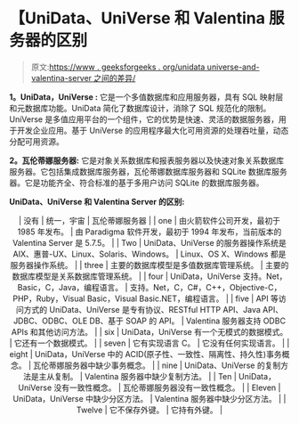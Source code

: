 # 【UniData、UniVerse 和 Valentina 服务器的区别

> 原文:[https://www . geeksforgeeks . org/unidata universe-and-valentina-server 之间的差异/](https://www.geeksforgeeks.org/difference-between-unidatauniverse-and-valentina-server/)

**1。UniData，UniVerse :**
它是一个多值数据库和应用服务器，具有 SQL 映射层和元数据库功能。UniData 简化了数据库设计，消除了 SQL 规范化的限制。UniVerse 是多值应用平台的一个组件，它的优势是快速、灵活的数据服务器，用于开发企业应用。基于 UniVerse 的应用程序最大化可用资源的处理吞吐量，动态分配可用资源。

**2。瓦伦蒂娜服务器:**
它是对象关系数据库和报表服务器以及快速对象关系数据库服务器。它包括集成数据库服务器，瓦伦蒂娜数据库服务器和 SQLite 数据库服务器。它是功能齐全、符合标准的基于多用户访问 SQLite 的数据库服务器。

**UniData、UniVerse 和 Valentina Server 的区别:**

<center>

| 没有 | 统一，宇宙 | 瓦伦蒂娜服务器 |
| one | 由火箭软件公司开发，最初于 1985 年发布。 | 由 Paradigma 软件开发，最初于 1994 年发布，当前版本的 Valentina Server 是 5.7.5。 |
| Two | UniData、UniVerse 的服务器操作系统是 AIX、惠普-UX、Linux、Solaris、Windows。 | Linux、OS X、Windows 都是服务器操作系统。 |
| three | 主要的数据库模型是多值数据库管理系统。 | 主要的数据库模型是关系数据库管理系统。 |
| four | UniData，UniVerse 支持。Net，Basic，C，Java，编程语言。 | 支持。Net，C，C#，C++，Objective-C，PHP，Ruby，Visual Basic，Visual Basic.NET，编程语言。 |
| five | API 等访问方式的 UniData、UniVerse 是专有协议、RESTful HTTP API、Java API、JDBC、ODBC、OLE DB、基于 SOAP 的 API。 | Valentina 服务器支持 ODBC APIs 和其他访问方法。 |
| six | UniData，UniVerse 有一个无模式的数据模式。 | 它还有一个数据模式。 |
| seven | 它有实现语言 C。 | 它没有任何实现语言。 |
| eight | UniData，UniVerse 中的 ACID(原子性、一致性、隔离性、持久性)事务概念。 | 瓦伦蒂娜服务器中缺少事务概念。 |
| nine | UniData、UniVerse 的复制方法是主从复制。 | Valentina 服务器中缺少复制方法。 |
| Ten | UniData，UniVerse 没有一致性概念。 | 瓦伦蒂娜服务器没有一致性概念。 |
| Eleven | UniData，UniVerse 中缺少分区方法。 | Valentina 服务器中缺少分区方法。 |
| Twelve | 它不保存外键。 | 它持有外键。 |

</center>